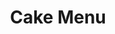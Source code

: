 ---
layout: menu
title: Cake Menu
header-img: /assets/img/thumbprint.jpg
menu_items:
  - name: Birthday Cake
    image: /assets/img/birthdayCake.jpg
    description: Triple-layered cake with rich buttercream frosting, made with all dye-free ingredients.
    price: $80
  - name: Cupcakes
    image: /assets/img/cakePage.jpg
    description: Moist cupcakes topped with creamy dye-free buttercream, perfect for any occasion.
    price: $4
---